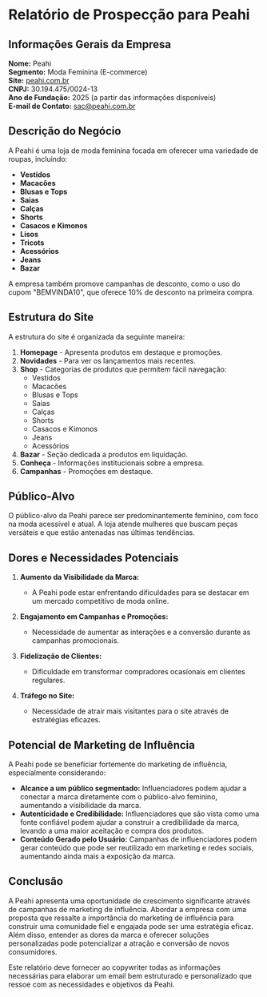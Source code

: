 # Relatório de Prospecção para Peahi

## Informações Gerais da Empresa
**Nome:** Peahi  
**Segmento:** Moda Feminina (E-commerce)  
**Site:** [peahi.com.br](http://www.peahi.com.br)  
**CNPJ:** 30.194.475/0024-13  
**Ano de Fundação:** 2025 (a partir das informações disponíveis)  
**E-mail de Contato:** sac@peahi.com.br  

## Descrição do Negócio
A Peahi é uma loja de moda feminina focada em oferecer uma variedade de roupas, incluindo:

- **Vestidos**
- **Macacões**
- **Blusas e Tops**
- **Saias**
- **Calças**
- **Shorts**
- **Casacos e Kimonos**
- **Lisos**
- **Tricots**
- **Acessórios**
- **Jeans**
- **Bazar**

A empresa também promove campanhas de desconto, como o uso do cupom "BEMVINDA10", que oferece 10% de desconto na primeira compra.

## Estrutura do Site
A estrutura do site é organizada da seguinte maneira:

1. **Homepage** - Apresenta produtos em destaque e promoções.
2. **Novidades** - Para ver os lançamentos mais recentes.
3. **Shop** - Categorias de produtos que permitem fácil navegação:
   - Vestidos
   - Macacões
   - Blusas e Tops
   - Saias
   - Calças
   - Shorts
   - Casacos e Kimonos
   - Jeans
   - Acessórios
4. **Bazar** - Seção dedicada a produtos em liquidação.
5. **Conheça** - Informações institucionais sobre a empresa.
6. **Campanhas** - Promoções em destaque.

## Público-Alvo
O público-alvo da Peahi parece ser predominantemente feminino, com foco na moda acessível e atual. A loja atende mulheres que buscam peças versáteis e que estão antenadas nas últimas tendências.

## Dores e Necessidades Potenciais
1. **Aumento da Visibilidade da Marca:**
   - A Peahi pode estar enfrentando dificuldades para se destacar em um mercado competitivo de moda online.
   
2. **Engajamento em Campanhas e Promoções:**
   - Necessidade de aumentar as interações e a conversão durante as campanhas promocionais.

3. **Fidelização de Clientes:**
   - Dificuldade em transformar compradores ocasionais em clientes regulares.

4. **Tráfego no Site:**
   - Necessidade de atrair mais visitantes para o site através de estratégias eficazes.

## Potencial de Marketing de Influência
A Peahi pode se beneficiar fortemente do marketing de influência, especialmente considerando:

- **Alcance a um público segmentado:** Influenciadores podem ajudar a conectar a marca diretamente com o público-alvo feminino, aumentando a visibilidade da marca.
- **Autenticidade e Credibilidade:** Influenciadores que são vista como uma fonte confiável podem ajudar a construir a credibilidade da marca, levando a uma maior aceitação e compra dos produtos.
- **Conteúdo Gerado pelo Usuário:** Campanhas de influenciadores podem gerar conteúdo que pode ser reutilizado em marketing e redes sociais, aumentando ainda mais a exposição da marca.

## Conclusão
A Peahi apresenta uma oportunidade de crescimento significante através de campanhas de marketing de influência. Abordar a empresa com uma proposta que ressalte a importância do marketing de influência para construir uma comunidade fiel e engajada pode ser uma estratégia eficaz. Além disso, entender as dores da marca e oferecer soluções personalizadas pode potencializar a atração e conversão de novos consumidores. 

Este relatório deve fornecer ao copywriter todas as informações necessárias para elaborar um email bem estruturado e personalizado que ressoe com as necessidades e objetivos da Peahi.